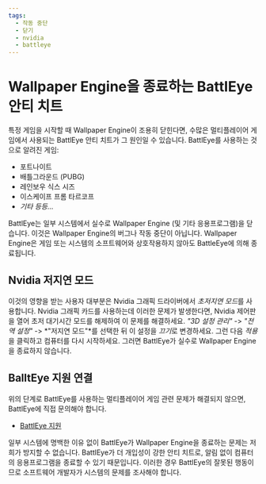 ```yaml
---
tags:
  - 작동 중단
  - 닫기
  - nvidia
  - battleye
---
```


# Wallpaper Engine을 종료하는 BattlEye 안티 치트
특정 게임을 시작할 때 Wallpaper Engine이 조용히 닫힌다면, 수많은 멀티플레이어 게임에서 사용되는 BattlEye 안티 치트가 그 원인일 수 있습니다. BattlEye를 사용하는 것으로 알려진 게임:

* 포트나이트
* 배틀그라운드 (PUBG)
* 레인보우 식스 시즈
* 이스케이프 프롬 타르코프
* *기타 등등...*

BattlEye는 일부 시스템에서 실수로 Wallpaper Engine (및 기타 응용프로그램)을 닫습니다. 이것은 Wallpaper Engine의 버그나 작동 중단이 아닙니다. Wallpaper Engine은 게임 또는 시스템의 소프트웨어와 상호작용하지 않아도 BattleEye에 의해 종료됩니다.

## Nvidia 저지연 모드
이것의 영향을 받는 사용자 대부분은 Nvidia 그래픽 드라이버에서 *초저지연 모드*를 사용합니다. Nvidia 그래픽 카드를 사용하는데 이러한 문제가 발생한다면, Nvidia 제어판을 열어 초저 대기시간 모드를 해제하여 이 문제를 해결하세요. *"3D 설정 관리"* -> *"전역 설정"* -> *"저지연 모드"*를 선택한 뒤 이 설정을 *끄기*로 변경하세요. 그런 다음 *적용*을 클릭하고 컴퓨터를 다시 시작하세요. 그러면 BattlEye가 실수로 Wallpaper Engine을 종료하지 않습니다.

## BalltEye 지원 연결
위의 단계로 BattlEye를 사용하는 멀티플레이어 게임 관련 문제가 해결되지 않으면, BattlEye에 직접 문의해야 합니다.

* [BattlEye 지원](https://www.battleye.com/contact/)

일부 시스템에 명백한 이유 없이 BattlEye가 Wallpaper Engine을 종료하는 문제는 저희가 방지할 수 없습니다. BattlEye가 더 개입성이 강한 안티 치트로, 알림 없이 컴퓨터의 응용프로그램을 종료할 수 있기 때문입니다. 이러한 경우 BattlEye의 잘못된 행동이므로 소프트웨어 개발자가 시스템의 문제를 조사해야 합니다.